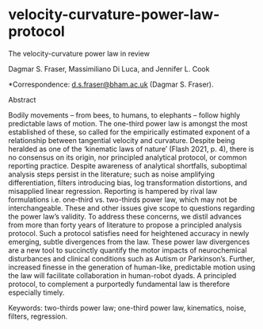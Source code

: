 # velocity-curvature-power-law-protocol

The velocity-curvature power law in review

Dagmar S. Fraser, Massimiliano Di Luca, and Jennifer L. Cook

*Correspondence: d.s.fraser@bham.ac.uk (Dagmar S. Fraser).

Abstract

Bodily movements – from bees, to humans, to elephants – follow highly predictable laws of motion. The one-third power law is amongst the most established of these, so called for the empirically estimated exponent of a relationship between tangential velocity and curvature. Despite being heralded as one of the ‘kinematic laws of nature’ (Flash 2021, p. 4), there is no consensus on its origin, nor principled analytical protocol, or common reporting practice. Despite awareness of analytical shortfalls, suboptimal analysis steps persist in the literature; such as noise amplifying differentiation, filters introducing bias, log transformation distortions, and misapplied linear regression. Reporting is hampered by rival law formulations i.e. one-third vs. two-thirds power law, which may not be interchangeable. These and other issues give scope to questions regarding the power law’s validity. To address these concerns, we distil advances from more than forty years of literature to propose a principled analysis protocol. Such a protocol satisfies need for heightened accuracy in newly emerging, subtle divergences from the law. These power law divergences are a new tool to succinctly quantify the motor impacts of neurochemical disturbances and clinical conditions such as Autism or Parkinson’s. Further, increased finesse in the generation of human-like, predictable motion using the law will facilitate collaboration in human-robot dyads. A principled protocol, to complement a purportedly fundamental law is therefore especially timely.

Keywords: two-thirds power law; one-third power law, kinematics, noise, filters, regression.



